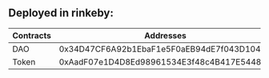 ## Deployed in rinkeby:

  Contracts        |                             Addresses                      |
-------------------|------------------------------------------------------------|
  DAO              |        0x34D47CF6A92b1EbaF1e5F0aEB94dE7f043D104C4          |                                            
  Token            |        0xAadF07e1D4D8Ed98961534E3f48c4B417E54485a          |
